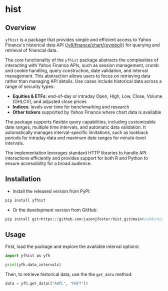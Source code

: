 # hist

## Overview

`yfhist` is a package that provides simple and efficient access to Yahoo Finance's historical data API ([/v8/finance/chart/{symbol}](/v8/finance/chart/{symbol})) for querying and retrieval of financial data.

The core functionality of the `yfhist` package abstracts the complexities of interacting with Yahoo Finance APIs, such as session management, crumb and cookie handling, query construction, date validation, and interval management. This abstraction allows users to focus on retrieving data rather than managing API details. Use cases include historical data across a range of security types:

* **Equities & ETFs**: end-of-day or intraday Open, High, Low, Close, Volume (OHLCV), and adjusted close prices
* **Indices**: levels over time for benchmarking and research
* **Other tickers** supported by Yahoo Finance where chart data is available

The package supports flexible query capabilities, including customizable date ranges, multiple time intervals, and automatic data validation. It automatically manages interval-specific limitations, such as lookback periods for intraday data and maximum date ranges for minute-level intervals.

The implementation leverages standard HTTP libraries to handle API interactions efficiently and provides support for both R and Python to ensure accessibility for a broad audience.

## Installation

* Install the released version from PyPI:

```python
pip install yfhist
```

* Or the development version from GitHub:

```python
pip install git+https://github.com/jasonjfoster/hist.git@main#subdirectory=python
```

## Usage

First, load the package and explore the available interval options:

```python
import yfhist as yfh

print(yfh.data_intervals)
```

Then, to retrieve historical data, use the the `get_data` method:

```python
data = yfh.get_data(["AAPL", "MSFT"])
```
